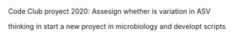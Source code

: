 
Code Club proyect 2020: Assesign whether is variation in ASV

thinking in start a new proyect in microbiology and developt scripts
